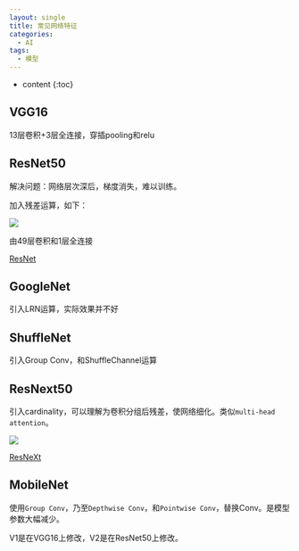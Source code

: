 ```yaml
---
layout: single
title: 常见网络特征
categories:
  - AI
tags:
  - 模型
---
```


* content
{:toc}
## VGG16

13层卷积+3层全连接，穿插pooling和relu

<!--more-->
## ResNet50

解决问题：网络层次深后，梯度消失，难以训练。

加入残差运算，如下：

![](https://harmonyhu.github.io/img/residual.png)

由49层卷积和1层全连接

[ResNet](https://arxiv.org/pdf/1512.03385.pdf)

## GoogleNet

引入LRN运算，实际效果并不好



## ShuffleNet

引入Group Conv，和ShuffleChannel运算



## ResNext50

引入cardinality，可以理解为卷积分组后残差，使网络细化。类似`multi-head attention`。

![](https://harmonyhu.github.io/img/resnext.png)

[ResNeXt](https://arxiv.org/pdf/1611.05431.pdf)



## MobileNet

使用`Group Conv`，乃至`Depthwise Conv`，和`Pointwise Conv`，替换Conv。是模型参数大幅减少。

V1是在VGG16上修改，V2是在ResNet50上修改。



